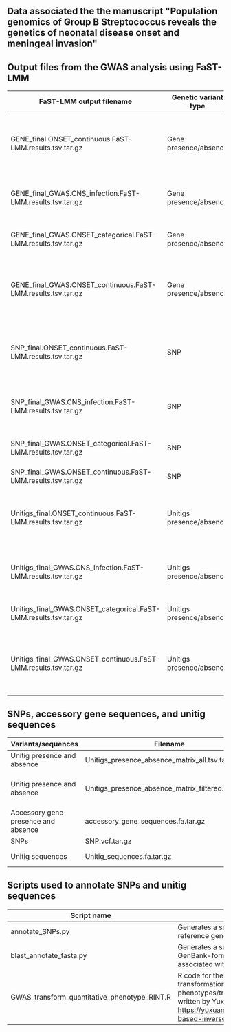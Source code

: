 ## Data associated the the manuscript "Population genomics of Group B Streptococcus reveals the genetics of neonatal disease onset and meningeal invasion"

## Output files from the GWAS analysis using FaST-LMM
FaST-LMM output filename | Genetic variant type | Phenotype | Phenotype type
-- | -- | -- | -- 
GENE_final.ONSET_continuous.FaST-LMM.results.tsv.tar.gz | Gene presence/absence | Disease onset time (days from birth to GBS disease onset) | Continuous (transformed) 
GENE_final_GWAS.CNS_infection.FaST-LMM.results.tsv.tar.gz | Gene presence/absence | Meningeal (CNS) infection: Blood vs. CSF | Categorical (transformed) 
GENE_final_GWAS.ONSET_categorical.FaST-LMM.results.tsv.tar.gz | Gene presence/absence | Disease onset time (0-6 vs 7-89 days) | Categorical (transformed) |
GENE_final_GWAS.ONSET_continuous.FaST-LMM.results.tsv.tar.gz | Gene presence/absence | Disease onset time (days from birth to GBS disease onset) | Continuous (transformed) 
SNP_final.ONSET_continuous.FaST-LMM.results.tsv.tar.gz | SNP | Disease onset time (days from birth to GBS disease onset) | Continuous (transformed) 
SNP_final_GWAS.CNS_infection.FaST-LMM.results.tsv.tar.gz | SNP | Meningeal (CNS) infection: Blood vs. CSF | Categorical 
SNP_final_GWAS.ONSET_categorical.FaST-LMM.results.tsv.tar.gz | SNP | Disease onset time (0-6 vs 7-89 days) | Categorical (transformed) 
SNP_final_GWAS.ONSET_continuous.FaST-LMM.results.tsv.tar.gz | SNP | Disease onset time | Continuous (transformed) 
Unitigs_final.ONSET_continuous.FaST-LMM.results.tsv.tar.gz | Unitigs presence/absence | Disease onset time (days from birth to GBS disease onset) | Continuous (transformed) 
Unitigs_final_GWAS.CNS_infection.FaST-LMM.results.tsv.tar.gz | Unitigs presence/absence | Meningeal (CNS) infection: Blood vs. CSF | Categorical (transformed) 
Unitigs_final_GWAS.ONSET_categorical.FaST-LMM.results.tsv.tar.gz | Unitigs presence/absence | Disease onset time (0-6 vs 7-89 days) | Categorical (transformed) 
Unitigs_final_GWAS.ONSET_continuous.FaST-LMM.results.tsv.tar.gz | Unitigs presence/absence | Disease onset time (days from birth to GBS disease onset) | Continuous (transformed) 

## SNPs, accessory gene sequences, and unitig sequences
Variants/sequences | Filename | Description
-- | -- | -- 
Unitig presence and absence | Unitigs_presence_absence_matrix_all.tsv.tar.gz | All unitigs
Unitig presence and absence | Unitigs_presence_absence_matrix_filtered.tsv.tar.gz | Unitigs present in 5-95% isolates
Accessory gene presence and absence | accessory_gene_sequences.fa.tar.gz | All gene sequences
SNPs | SNP.vcf.tar.gz | All SNPs
Unitig sequences | Unitig_sequences.fa.tar.gz | All unitig sequences

## Scripts used to annotate SNPs and unitig sequences
Script name | Description
-- | -- 
annotate_SNPs.py | Generates a summary of gene features in a reference genome given SNP position
blast_annotate_fasta.py | Generates a summary of genetic features in GenBank-formatted reference genome(s) associated with given unitig sequences
GWAS_transform_quantitative_phenotype_RINT.R | R code for the rank-based inverse normal transformation of quantitative phenotypes/traits in GWAS (Original script written by Yuxuan Wang at Boston University; https://yuxuanstat.com/posts/2020/06/rank-based-inverse-normal-transformation/)
